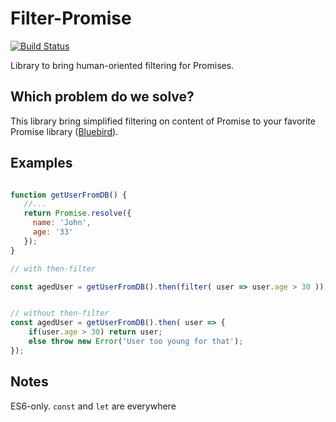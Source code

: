 # Filter-Promise

[![Build Status](https://travis-ci.org/SquadInTouch/filter-promise.svg?branch=master)](https://travis-ci.org/SquadInTouch/filter-promise)


Library to bring human-oriented filtering for Promises.

## Which problem do we solve?

This library bring simplified filtering on content of Promise to your favorite Promise library ([Bluebird](http://bluebirdjs.com/)).

## Examples

```javascript

function getUserFromDB() {
   //...
   return Promise.resolve({
     name: 'John',
     age: '33'
   });
}

// with then-filter

const agedUser = getUserFromDB().then(filter( user => user.age > 30 ));


// without then-filter
const agedUser = getUserFromDB().then( user => {
    if(user.age > 30) return user;
    else throw new Error('User too young for that');
});

```

## Notes

ES6-only. `const` and `let` are everywhere

